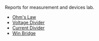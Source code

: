 Reports for measurement and devices lab.

- [Ohm's Law](https://github.com/N3dal/Measurement-And-Devices-Lab/tree/main/ohms_law)
- [Voltage Divider](https://github.com/N3dal/Measurement-And-Devices-Lab/tree/main/voltage_div)
- [Current Divider](https://github.com/N3dal/Measurement-And-Devices-Lab/tree/main/current_div)
- [Win Bridge](https://github.com/N3dal/Measurement-And-Devices-Lab/tree/main/win_bridge)
